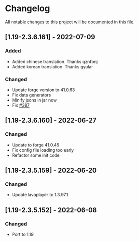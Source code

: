 # Changelog
All notable changes to this project will be documented in this file.

## [1.19-2.3.6.161] - 2022-07-09
### Added
 - Added chinese translation. Thanks qznfbnj
 - Added korean translation. Thanks gyular
 
### Changed
 - Update forge version to 41.0.63
 - Fix data generators
 - Minify jsons in jar now
 - Fix [#387](https://github.com/MC-U-Team/Music-Player/issues/387)

## [1.19-2.3.6.160] - 2022-06-27
### Changed
 - Update to forge 41.0.45
 - Fix config file loading too early
 - Refactor some init code

## [1.19-2.3.5.159] - 2022-06-20
### Changed
 - Update lavaplayer to 1.3.97.1

## [1.19-2.3.5.152] - 2022-06-08
### Changed
 - Port to 1.19